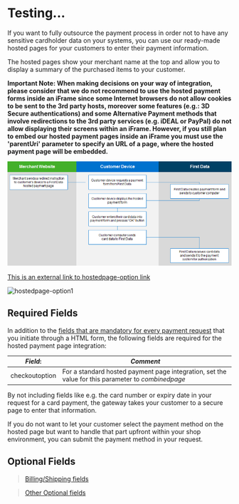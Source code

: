 # Testing...


If you want to fully outsource the payment process in order not to have any sensitive cardholder data on your systems, you can use our ready-made hosted pages for your customers to enter their payment information.

The hosted pages show your merchant name at the top and allow you to display a summary of the purchased items to your customer.

**Important Note: When making decisions on your way of integration, please consider that we do not recommend to use the hosted payment forms inside an iFrame since some Internet browsers do not allow cookies to be sent to the 3rd party hosts, moreover some features (e.g.: 3D Secure authentications) and some Alternative Payment methods that involve redirections to the 3rd party services (e.g. iDEAL or PayPal) do not allow displaying their screens within an iFrame.  However, if you still plan to embed our hosted payment pages inside an iFrame you must use the 'parentUri' parameter to specify an URL of a page, where the hosted payment page will be embedded.**

![hostedpage-option00](../assets/images/hostedpage-option.jpg)

[This is an external link to hostedpage-option link](/api/hosted-image/Developer-Portal-Tenant-API/assets/images/hostedpage-option.jpg)

![hostedpage-option1](../api/hosted-image/Developer-Portal-Tenant-API/assets/images/hostedpage-option.jpg)


## Required Fields

In addition to the [fields that are mandatory for every payment request](?path=docs/additionalInfo/PreAuthorizationSale.md) that you initiate through a HTML form, the following fields are required for the hosted payment page integration:

| *Field*: | *Comment*|
|----|----|
| checkoutoption | For a standard hosted payment page integration, set the value for this parameter to *combinedpage* |

By not including fields like e.g. the card number or expiry date in your request for a card payment, the gateway takes your customer to a secure page to enter that information.

If you do not want to let your customer select the payment method on the hosted page but want to handle that part upfront within your shop environment, you can submit the payment method in your request.

## Optional Fields

> [Billing/Shipping fields](?path=docs/additionalInfo/BillingShippingFields.md)

> [Other Optional fields](?path=docs/additionalInfo/OtherOptionalFields.md)
